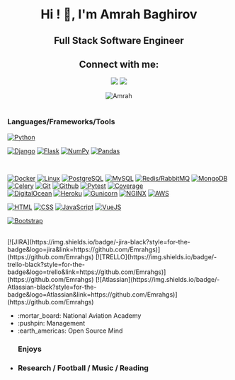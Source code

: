 <!-- - 👋 Hi, My name is Emrah
- I'm a backend developer
- Skils: Python / Django / Flask / RestApi / HTML / CSS / JS / MySQL / PostgreSQL / Redis / Docker 
- Check it if you want to contact me. EMail: bagirovemrah97@gmail.com 
<p align="center">
  <img src="https://media.giphy.com/media/KAq5w47R9rmTuvWOWa/giphy.gif" width="100">
  <img src="https://media.giphy.com/media/XAxylRMCdpbEWUAvr8/giphy.gif" width="100">
  <img src="https://media.giphy.com/media/fsEaZldNC8A1PJ3mwp/giphy.gif" width="100">
  <img src="https://i.giphy.com/media/KzJkzjggfGN5Py6nkT/200.webp" width="100">
  <br/>
  <br/>
  
  <img src="https://media.giphy.com/media/1yk0v6WtCinP5Ptz6G/giphy.gif" width="100">
  
</p>

[<img src='https://cdn.jsdelivr.net/npm/simple-icons@3.0.1/icons/linkedin.svg' alt='linkedin' height='40'>](https://www.linkedin.com/in/emrah-bagir-183896195/)  

![Emrah’s github stats](https://github-readme-stats.vercel.app/api?username=Emrahgs&count_private=true&show_icons=true&theme=gotham) -->


<h1 align="center">Hi ! 👋, I'm Amrah Baghirov</h1>
<h2 align="center" >Full Stack Software Engineer </h2>
<h2 align="center">Connect with me:</h2>
<p align="center">
  <a href="mailto:bagirovemrah97@gmail.com"><img src="https://img.shields.io/badge/e‑mail-D14836.svg?style=for-the-badge&logo=GMail&logoColor=white"/></a>
  <a href="https://twitter.com/amrah_7"><img src="https://img.shields.io/badge/twitter-1DA1F2.svg?style=for-the-badge&logo=twitter&logoColor=white"/></a>
<!--  <a href="https://www.instagram.com/hsnylb_/"><img src="https://img.shields.io/badge/telegram-26A5E4.svg?style=for-the-badge&logo=telegram&logoColor=white"/></a> -->
</p>

<div align="center">
 <img  align="top" src="https://github-readme-stats.vercel.app/api/top-langs/?username=Emrahgs&layout=compact&theme=onedark" alt="Amrah" />
</div>

<br/>

### Languages/Frameworks/Tools

[![Python](https://img.shields.io/badge/-Python-black?style=for-the-badge&logo=python&link=https://github.com/Emrahgs)](https://github.com/Emrahgs) 

[![Django](https://img.shields.io/badge/-Django-black?style=for-the-badge&logo=django&link=https://github.com/Emrahgs)](https://github.com/Emrahgs) 
[![Flask](https://img.shields.io/badge/-Flask-black?style=for-the-badge&logo=flask&link=https://github.com/Emrahgs)](https://github.com/Emrahgs) 
[![NumPy](https://img.shields.io/badge/-numpy-black?style=for-the-badge&logo=numpy&link=https://github.com/Emrahgs)](https://github.com/Emrahgs) 
[![Pandas](https://img.shields.io/badge/-pandas-black?style=for-the-badge&logo=pandas&link=https://github.com/Emrahgs)](https://github.com/Emrahgs) 
<!-- [![ReactRouter](https://img.shields.io/badge/-ReactRouter-black?style=for-the-badge&logo=react-router&link=https://github.com/Emrahgs)](https://github.com/Emrahgs)  -->
<br/>

[![Docker](https://img.shields.io/badge/-Docker-black?style=for-the-badge&logo=docker&link=https://github.com/Emrahgs)](https://github.com/Emrahgs) 
[![Linux](https://img.shields.io/badge/-linux-black?style=for-the-badge&logo=linux&link=https://github.com/Emrahgs)](https://github.com/Emrahgs) 
[![PostgreSQL](https://img.shields.io/badge/-PostgreSQL-black?style=for-the-badge&logo=PostgreSQL&link=https://github.com/Emrahgs)](https://github.com/Emrahgs) 
[![MySQL](https://img.shields.io/badge/-MySQL-black?style=for-the-badge&logo=MySQL&link=https://github.com/Emrahgs)](https://github.com/Emrahgs) 
[![Redis/RabbitMQ](https://img.shields.io/badge/-Redis/RabbitMQ-black?style=for-the-badge&logo=Redis/RabbitMQ&link=https://github.com/Emrahgs)](https://github.com/Emrahgs) 
[![MongoDB](https://img.shields.io/badge/-MongoDB-black?style=for-the-badge&logo=MongoDB&link=https://github.com/Emrahgs)](https://github.com/Emrahgs) 
[![Celery](https://img.shields.io/badge/-Celery-black?style=for-the-badge&logo=Celery&link=https://github.com/Emrahgs)](https://github.com/Emrahgs) 
[![Git](https://img.shields.io/badge/-Git-black?style=for-the-badge&logo=git&link=https://github.com/Emrahgs)](https://github.com/Emrahgs) 
[![Github](https://img.shields.io/badge/-Github-black?style=for-the-badge&logo=github&link=https://github.com/Emrahgs)](https://github.com/Emrahgs) 
[![Pytest](https://img.shields.io/badge/-Pytest-black?style=for-the-badge&logo=Pytest&link=https://github.com/Emrahgs)](https://github.com/Emrahgs) 
[![Coverage](https://img.shields.io/badge/-coverage-black?style=for-the-badge&logo=coverage&link=https://github.com/Emrahgs)](https://github.com/Emrahgs) 
<br/>
[![DigitalOcean](https://img.shields.io/badge/-DigitalOcean-black?style=for-the-badge&logo=DigitalOcean&link=https://github.com/Emrahgs)](https://github.com/Emrahgs) 
[![Heroku](https://img.shields.io/badge/-Heroku-black?style=for-the-badge&logo=Heroku&link=https://github.com/Emrahgs)](https://github.com/Emrahgs) 
[![Gunicorn](https://img.shields.io/badge/-Gunicorn-black?style=for-the-badge&logo=Gunicorn&link=https://github.com/Emrahgs)](https://github.com/Emrahgs) 
[![NGINX](https://img.shields.io/badge/-Nginx-black?style=for-the-badge&logo=Nginx&link=https://github.com/Emrahgs)](https://github.com/Emrahgs) 
[![AWS](https://img.shields.io/badge/-aws-black?style=for-the-badge&logo=aws&link=https://github.com/Emrahgs)](https://github.com/Emrahgs) 
<br/>

[![HTML](https://img.shields.io/badge/-HTML5-black?style=for-the-badge&logo=html5&link=https://github.com/Emrahgs)](https://github.com/Emrahgs) 
[![CSS](https://img.shields.io/badge/-CSS3-black?style=for-the-badge&logo=css3&link=https://github.com/Emrahgs)](https://github.com/Emrahgs)
[![JavaScript](https://img.shields.io/badge/-JavaScript-black?style=for-the-badge&logo=javascript&link=https://github.com/Emrahgs)](https://github.com/Emrahgs)
[![VueJS](https://img.shields.io/badge/-VueJS-black?style=for-the-badge&logo=vuejs&link=https://github.com/Emrahgs)](https://github.com/Emrahgs)
<!-- [![Figma](https://img.shields.io/badge/-Figma-black?style=for-the-badge&logo=figma&link=https://github.com/Emrahgs)](https://github.com/Emrahgs) -->
[![Bootstrap](https://img.shields.io/badge/-Bootstrap-black?style=for-the-badge&logo=bootstrap&link=https://github.com/Emrahgs)](https://github.com/Emrahgs)
<!-- [![MaterialUI](https://img.shields.io/badge/-MaterialUi-black?style=for-the-badge&logo=material-ui&link=https://github.com/Emrahgs)](https://github.com/Emrahgs)  -->
<br/>
[![JIRA](https://img.shields.io/badge/-jira-black?style=for-the-badge&logo=jira&link=https://github.com/Emrahgs)](https://github.com/Emrahgs) 
[![TRELLO](https://img.shields.io/badge/-trello-black?style=for-the-badge&logo=trello&link=https://github.com/Emrahgs)](https://github.com/Emrahgs) 
[![Atlassian](https://img.shields.io/badge/-Atlassian-black?style=for-the-badge&logo=Atlassian&link=https://github.com/Emrahgs)](https://github.com/Emrahgs) 

<br/>

<ul>
  <li listStyle='none'> :mortar_board: National Aviation Academy </li>
  <li> :pushpin: Management </li>
  <li> :earth_americas: Open Source Mind </li>
</ul>

<ul>
 <h3> Enjoys<h3>
 <li> Research / Football / Music / Reading </li> 
</ul>
